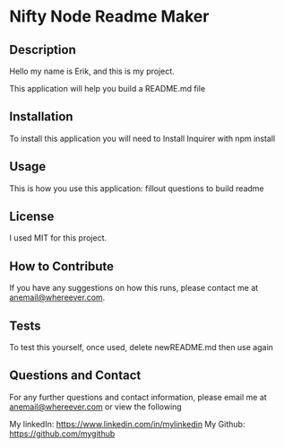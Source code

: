 # Nifty Node Readme Maker

  ## Description

  Hello my name is Erik, and this is my project.
  
  This application will help you build a README.md file
  
  ## Installation
  
  To install this application you will need to Install Inquirer with npm install
  
  ## Usage
  
  This is how you use this application:
  fillout questions to build readme
  
  ## License
  
  I used MIT for this project.

  ## How to Contribute

  If you have any suggestions on how this runs, please contact me at anemail@whereever.com.

  
  ## Tests
  
  To test this yourself, once used, delete newREADME.md then use again
  
  ## Questions and Contact

  For any further questions and contact information, please email me at anemail@whereever.com or view the following
  
  My linkedIn: https://www.linkedin.com/in/mylinkedin
  My Github: https://github.com/mygithub